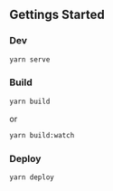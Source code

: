 ## Gettings Started

### Dev
```bash
yarn serve
```

### Build
```bash
yarn build
```
or
```bash
yarn build:watch
```

### Deploy
```bash
yarn deploy
```
